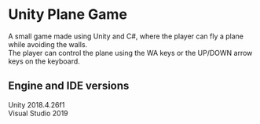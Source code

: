 # Unity Plane Game
A small game made using Unity and C#, where the player can fly a plane while avoiding the walls. 
<br> 
The player can control the plane using the WA keys or the UP/DOWN arrow keys on the keyboard.

## Engine and IDE versions
Unity 2018.4.26f1 
<br> 
Visual Studio 2019
